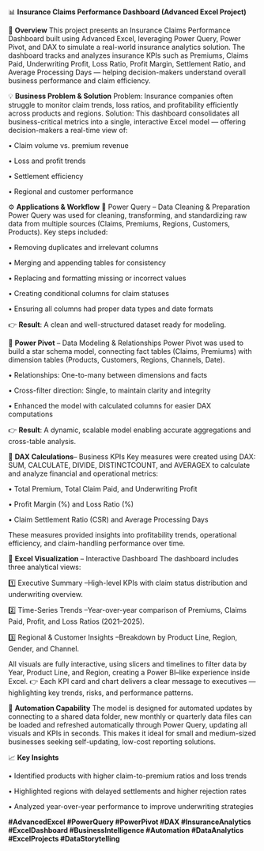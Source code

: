 
📊 **Insurance Claims Performance Dashboard (Advanced Excel Project)**

🧩 **Overview**
This project presents an Insurance Claims Performance Dashboard built using Advanced Excel, leveraging Power Query, Power Pivot, and DAX to simulate a real-world insurance analytics solution.
The dashboard tracks and analyzes insurance KPIs such as Premiums, Claims Paid, Underwriting Profit, Loss Ratio, Profit Margin, Settlement Ratio, and Average Processing Days — helping decision-makers understand overall business performance and claim efficiency.

💡 **Business Problem & Solution**
Problem: Insurance companies often struggle to monitor claim trends, loss ratios, and profitability efficiently across products and regions.
Solution: This dashboard consolidates all business-critical metrics into a single, interactive Excel model — offering decision-makers a real-time view of:

•	Claim volume vs. premium revenue

•	Loss and profit trends

•	Settlement efficiency

•	Regional and customer performance

⚙️ **Applications & Workflow**
🔹 Power Query – Data Cleaning & Preparation
Power Query was used for cleaning, transforming, and standardizing raw data from multiple sources (Claims, Premiums, Regions, Customers, Products).
Key steps included:

•	Removing duplicates and irrelevant columns

•	Merging and appending tables for consistency

•	Replacing and formatting missing or incorrect values

•	Creating conditional columns for claim statuses

•	Ensuring all columns had proper data types and date formats

👉 **Result**: A clean and well-structured dataset ready for modeling.

🔹 **Power Pivot** – Data Modeling & Relationships
Power Pivot was used to build a star schema model, connecting fact tables (Claims, Premiums) with dimension tables (Products, Customers, Regions, Channels, Date).

•	Relationships: One-to-many between dimensions and facts

•	Cross-filter direction: Single, to maintain clarity and integrity

•	Enhanced the model with calculated columns for easier DAX computations

👉 **Result**: A dynamic, scalable model enabling accurate aggregations and cross-table analysis.

🔹 **DAX Calculations**– Business KPIs
Key measures were created using DAX: SUM, CALCULATE, DIVIDE, DISTINCTCOUNT, and AVERAGEX to calculate and analyze financial and operational metrics:

•	Total Premium, Total Claim Paid, and Underwriting Profit

•	Profit Margin (%) and Loss Ratio (%)

•	Claim Settlement Ratio (CSR) and Average Processing Days

These measures provided insights into profitability trends, operational efficiency, and claim-handling performance over time.

🔹 **Excel Visualization** – Interactive Dashboard
The dashboard includes three analytical views:

1️⃣ Executive Summary –High-level KPIs with claim status distribution and underwriting overview.

2️⃣ Time-Series Trends –Year-over-year comparison of Premiums, Claims Paid, Profit, and Loss Ratios (2021–2025).

3️⃣ Regional & Customer Insights –Breakdown by Product Line, Region, Gender, and Channel.

All visuals are fully interactive, using slicers and timelines to filter data by Year, Product Line, and Region, creating a Power BI–like experience inside Excel.
👉 Each KPI card and chart delivers a clear message to executives — highlighting key trends, risks, and performance patterns.

🤖 **Automation Capability**
The model is designed for automated updates by connecting to a shared data folder, new monthly or quarterly data files can be loaded and refreshed automatically through Power Query, updating all visuals and KPIs in seconds.
This makes it ideal for small and medium-sized businesses seeking self-updating, low-cost reporting solutions.

📈 **Key Insights**

•	Identified products with higher claim-to-premium ratios and loss trends

•	Highlighted regions with delayed settlements and higher rejection rates

•	Analyzed year-over-year performance to improve underwriting strategies

**#AdvancedExcel #PowerQuery #PowerPivot #DAX #InsuranceAnalytics #ExcelDashboard #BusinessIntelligence #Automation #DataAnalytics #ExcelProjects #DataStorytelling**


